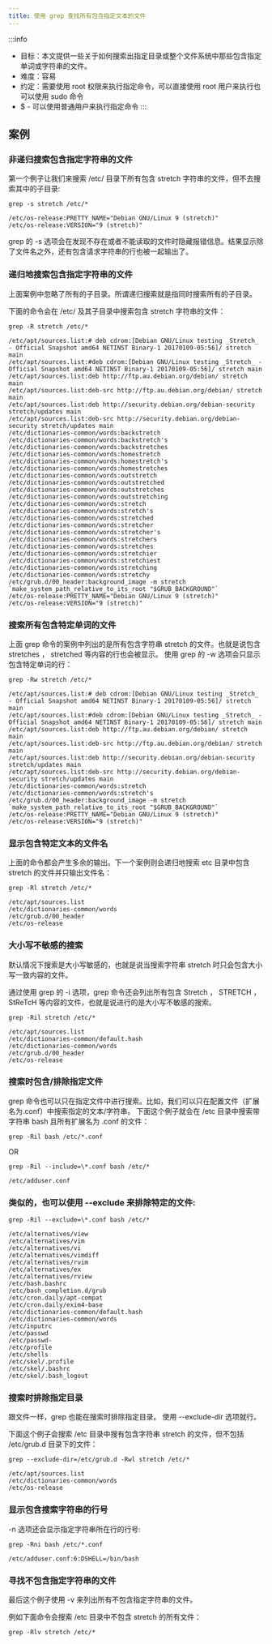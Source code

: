 ```yaml
---
title: 使用 grep 查找所有包含指定文本的文件
---
```


:::info
- 目标：本文提供一些关于如何搜索出指定目录或整个文件系统中那些包含指定单词或字符串的文件。
- 难度：容易
- 约定：需要使用 root 权限来执行指定命令，可以直接使用 root 用户来执行也可以使用 sudo 命令
- $ - 可以使用普通用户来执行指定命令
:::

## 案例

### 非递归搜索包含指定字符串的文件

第一个例子让我们来搜索 /etc/ 目录下所有包含 stretch 字符串的文件，但不去搜索其中的子目录:

```shell
grep -s stretch /etc/*
```

```
/etc/os-release:PRETTY_NAME="Debian GNU/Linux 9 (stretch)"
/etc/os-release:VERSION="9 (stretch)"
```

grep 的 -s 选项会在发现不存在或者不能读取的文件时隐藏报错信息。结果显示除了文件名之外，还有包含请求字符串的行也被一起输出了。

### 递归地搜索包含指定字符串的文件

上面案例中忽略了所有的子目录。所谓递归搜索就是指同时搜索所有的子目录。

下面的命令会在 /etc/ 及其子目录中搜索包含 stretch 字符串的文件：

```shell
grep -R stretch /etc/*
```

```
/etc/apt/sources.list:# deb cdrom:[Debian GNU/Linux testing _Stretch_ - Official Snapshot amd64 NETINST Binary-1 20170109-05:56]/ stretch main
/etc/apt/sources.list:#deb cdrom:[Debian GNU/Linux testing _Stretch_ - Official Snapshot amd64 NETINST Binary-1 20170109-05:56]/ stretch main
/etc/apt/sources.list:deb http://ftp.au.debian.org/debian/ stretch main
/etc/apt/sources.list:deb-src http://ftp.au.debian.org/debian/ stretch main
/etc/apt/sources.list:deb http://security.debian.org/debian-security stretch/updates main
/etc/apt/sources.list:deb-src http://security.debian.org/debian-security stretch/updates main
/etc/dictionaries-common/words:backstretch
/etc/dictionaries-common/words:backstretch's
/etc/dictionaries-common/words:backstretches
/etc/dictionaries-common/words:homestretch
/etc/dictionaries-common/words:homestretch's
/etc/dictionaries-common/words:homestretches
/etc/dictionaries-common/words:outstretch
/etc/dictionaries-common/words:outstretched
/etc/dictionaries-common/words:outstretches
/etc/dictionaries-common/words:outstretching
/etc/dictionaries-common/words:stretch
/etc/dictionaries-common/words:stretch's
/etc/dictionaries-common/words:stretched
/etc/dictionaries-common/words:stretcher
/etc/dictionaries-common/words:stretcher's
/etc/dictionaries-common/words:stretchers
/etc/dictionaries-common/words:stretches
/etc/dictionaries-common/words:stretchier
/etc/dictionaries-common/words:stretchiest
/etc/dictionaries-common/words:stretching
/etc/dictionaries-common/words:stretchy
/etc/grub.d/00_header:background_image -m stretch `make_system_path_relative_to_its_root "$GRUB_BACKGROUND"`
/etc/os-release:PRETTY_NAME="Debian GNU/Linux 9 (stretch)"
/etc/os-release:VERSION="9 (stretch)"
```

### 搜索所有包含特定单词的文件

上面 grep 命令的案例中列出的是所有包含字符串 stretch 的文件。也就是说包含 stretches ， stretched 等内容的行也会被显示。 使用 grep 的 -w 选项会只显示包含特定单词的行：

```shell
grep -Rw stretch /etc/*
```

```
/etc/apt/sources.list:# deb cdrom:[Debian GNU/Linux testing _Stretch_ - Official Snapshot amd64 NETINST Binary-1 20170109-05:56]/ stretch main
/etc/apt/sources.list:#deb cdrom:[Debian GNU/Linux testing _Stretch_ - Official Snapshot amd64 NETINST Binary-1 20170109-05:56]/ stretch main
/etc/apt/sources.list:deb http://ftp.au.debian.org/debian/ stretch main
/etc/apt/sources.list:deb-src http://ftp.au.debian.org/debian/ stretch main
/etc/apt/sources.list:deb http://security.debian.org/debian-security stretch/updates main
/etc/apt/sources.list:deb-src http://security.debian.org/debian-security stretch/updates main
/etc/dictionaries-common/words:stretch
/etc/dictionaries-common/words:stretch's
/etc/grub.d/00_header:background_image -m stretch `make_system_path_relative_to_its_root "$GRUB_BACKGROUND"`
/etc/os-release:PRETTY_NAME="Debian GNU/Linux 9 (stretch)"
/etc/os-release:VERSION="9 (stretch)"
```

### 显示包含特定文本的文件名

上面的命令都会产生多余的输出。下一个案例则会递归地搜索 etc 目录中包含 stretch 的文件并只输出文件名：

```shell
grep -Rl stretch /etc/*
```

```
/etc/apt/sources.list
/etc/dictionaries-common/words
/etc/grub.d/00_header
/etc/os-release
```

### 大小写不敏感的搜索

默认情况下搜索是大小写敏感的，也就是说当搜索字符串 stretch 时只会包含大小写一致内容的文件。

通过使用 grep 的 -i 选项，grep 命令还会列出所有包含 Stretch ， STRETCH ， StReTcH 等内容的文件，也就是说进行的是大小写不敏感的搜索。

```shell
grep -Ril stretch /etc/*
```

```
/etc/apt/sources.list
/etc/dictionaries-common/default.hash
/etc/dictionaries-common/words
/etc/grub.d/00_header
/etc/os-release
```

### 搜索时包含/排除指定文件

grep 命令也可以只在指定文件中进行搜索。比如，我们可以只在配置文件（扩展名为.conf）中搜索指定的文本/字符串。 下面这个例子就会在 /etc 目录中搜索带字符串 bash 且所有扩展名为 .conf 的文件：

```shell
grep -Ril bash /etc/*.conf
```

OR

```shell
grep -Ril --include=\*.conf bash /etc/*
```

```
/etc/adduser.conf
```

### 类似的，也可以使用 --exclude 来排除特定的文件: 

```shell
grep -Ril --exclude=\*.conf bash /etc/*
```

```
/etc/alternatives/view
/etc/alternatives/vim
/etc/alternatives/vi
/etc/alternatives/vimdiff
/etc/alternatives/rvim
/etc/alternatives/ex
/etc/alternatives/rview
/etc/bash.bashrc
/etc/bash_completion.d/grub
/etc/cron.daily/apt-compat
/etc/cron.daily/exim4-base
/etc/dictionaries-common/default.hash
/etc/dictionaries-common/words
/etc/inputrc
/etc/passwd
/etc/passwd-
/etc/profile
/etc/shells
/etc/skel/.profile
/etc/skel/.bashrc
/etc/skel/.bash_logout
```

### 搜索时排除指定目录

跟文件一样，grep 也能在搜索时排除指定目录。 使用 --exclude-dir 选项就行。

下面这个例子会搜索 /etc 目录中搜有包含字符串 stretch 的文件，但不包括 /etc/grub.d 目录下的文件：

```shell
grep --exclude-dir=/etc/grub.d -Rwl stretch /etc/*
```

```
/etc/apt/sources.list
/etc/dictionaries-common/words
/etc/os-release
```

### 显示包含搜索字符串的行号

-n 选项还会显示指定字符串所在行的行号:

```shell
grep -Rni bash /etc/*.conf
```

```
/etc/adduser.conf:6:DSHELL=/bin/bash
```

### 寻找不包含指定字符串的文件

最后这个例子使用 -v 来列出所有不包含指定字符串的文件。

例如下面命令会搜索 /etc 目录中不包含 stretch 的所有文件：

```shell
grep -Rlv stretch /etc/*
```
